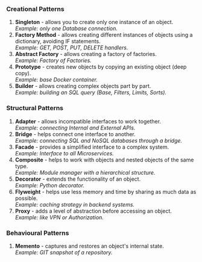 ### Creational Patterns
1. **Singleton** - allows you to create only one instance of an object.  
   *Example: only one Database connection.*
2. **Factory Method** - allows creating different instances of objects using a dictionary, avoiding IF statements.  
   *Example: GET, POST, PUT, DELETE handlers.*
3. **Abstract Factory** - allows creating a factory of factories.  
   *Example: Factory of Factories.*
4. **Prototype** - creates new objects by copying an existing object (deep copy).  
   *Example: base Docker container.*
5. **Builder** - allows creating complex objects part by part.  
   *Example: building an SQL query (Base, Filters, Limits, Sorts).*

### Structural Patterns
1. **Adapter** - allows incompatible interfaces to work together.  
   *Example: connecting Internal and External APIs.*
2. **Bridge** - helps connect one interface to another.  
   *Example: connecting SQL and NoSQL databases through a bridge.*
3. **Facade** - provides a simplified interface to a complex system.  
   *Example: Interface to all Microservices.*
4. **Composite** - helps to work with objects and nested objects of the same type.  
   *Example: Module manager with a hierarchical structure.*
5. **Decorator** - extends the functionality of an object.  
   *Example: Python decorator.*
6. **Flyweight** - helps use less memory and time by sharing as much data as possible.  
   *Example: caching strategy in backend systems.*
7. **Proxy** - adds a level of abstraction before accessing an object.  
   *Example: like VPN or Authorization.*

### Behavioural Patterns
1. **Memento** - captures and restores an object's internal state.  
   *Example: GIT snapshot of a repository.*